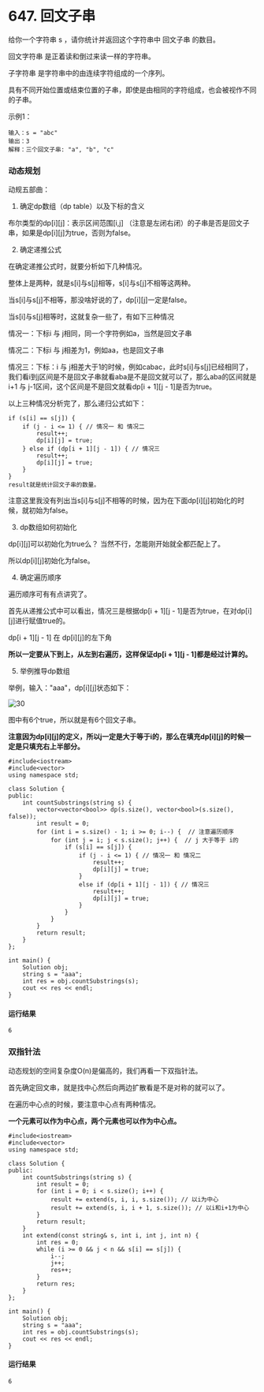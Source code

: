 # 647. 回文子串
给你一个字符串 s ，请你统计并返回这个字符串中 回文子串 的数目。

回文字符串 是正着读和倒过来读一样的字符串。

子字符串 是字符串中的由连续字符组成的一个序列。

具有不同开始位置或结束位置的子串，即使是由相同的字符组成，也会被视作不同的子串。

示例1：

    输入：s = "abc"
    输出：3
    解释：三个回文子串: "a", "b", "c"
    
### 动态规划

动规五部曲：

1. 确定dp数组（dp table）以及下标的含义

布尔类型的dp[i][j]：表示区间范围[i,j] （注意是左闭右闭）的子串是否是回文子串，如果是dp[i][j]为true，否则为false。

2. 确定递推公式

在确定递推公式时，就要分析如下几种情况。

整体上是两种，就是s[i]与s[j]相等，s[i]与s[j]不相等这两种。

当s[i]与s[j]不相等，那没啥好说的了，dp[i][j]一定是false。

当s[i]与s[j]相等时，这就复杂一些了，有如下三种情况

情况一：下标i 与 j相同，同一个字符例如a，当然是回文子串

情况二：下标i 与 j相差为1，例如aa，也是回文子串

情况三：下标：i 与 j相差大于1的时候，例如cabac，此时s[i]与s[j]已经相同了，我们看i到j区间是不是回文子串就看aba是不是回文就可以了，那么aba的区间就是 i+1 与 j-1区间，这个区间是不是回文就看dp[i + 1][j - 1]是否为true。

以上三种情况分析完了，那么递归公式如下：

    if (s[i] == s[j]) {
        if (j - i <= 1) { // 情况一 和 情况二
            result++;
            dp[i][j] = true;
        } else if (dp[i + 1][j - 1]) { // 情况三
            result++;
            dp[i][j] = true;
        }
    }
    result就是统计回文子串的数量。

注意这里我没有列出当s[i]与s[j]不相等的时候，因为在下面dp[i][j]初始化的时候，就初始为false。

3. dp数组如何初始化

dp[i][j]可以初始化为true么？ 当然不行，怎能刚开始就全都匹配上了。

所以dp[i][j]初始化为false。

4. 确定遍历顺序

遍历顺序可有有点讲究了。

首先从递推公式中可以看出，情况三是根据dp[i + 1][j - 1]是否为true，在对dp[i][j]进行赋值true的。

dp[i + 1][j - 1] 在 dp[i][j]的左下角

**所以一定要从下到上，从左到右遍历，这样保证dp[i + 1][j - 1]都是经过计算的。**

5. 举例推导dp数组

举例，输入："aaa"，dp[i][j]状态如下：

![30](https://github.com/CamWu-cyber/leetcode/blob/master/%E5%8A%A8%E6%80%81%E8%A7%84%E5%88%92/30.png)

图中有6个true，所以就是有6个回文子串。

**注意因为dp[i][j]的定义，所以j一定是大于等于i的，那么在填充dp[i][j]的时候一定是只填充右上半部分。**

    #include<iostream>
    #include<vector>
    using namespace std;

    class Solution {
    public:
        int countSubstrings(string s) {
            vector<vector<bool>> dp(s.size(), vector<bool>(s.size(), false));
            int result = 0;
            for (int i = s.size() - 1; i >= 0; i--) {  // 注意遍历顺序
                for (int j = i; j < s.size(); j++) {  // j 大于等于 i的
                    if (s[i] == s[j]) {
                        if (j - i <= 1) { // 情况一 和 情况二
                            result++;
                            dp[i][j] = true;
                        }
                        else if (dp[i + 1][j - 1]) { // 情况三
                            result++;
                            dp[i][j] = true;
                        }
                    }
                }
            }
            return result;
        }
    };

    int main() {
        Solution obj;
        string s = "aaa";
        int res = obj.countSubstrings(s);
        cout << res << endl;
    }
    
#### 运行结果
    6

### 双指针法

动态规划的空间复杂度O(n)是偏高的，我们再看一下双指针法。

首先确定回文串，就是找中心然后向两边扩散看是不是对称的就可以了。

在遍历中心点的时候，要注意中心点有两种情况。

**一个元素可以作为中心点，两个元素也可以作为中心点。**

    #include<iostream>
    #include<vector>
    using namespace std;

    class Solution {
    public:
        int countSubstrings(string s) {
            int result = 0;
            for (int i = 0; i < s.size(); i++) {
                result += extend(s, i, i, s.size()); // 以i为中心
                result += extend(s, i, i + 1, s.size()); // 以i和i+1为中心
            }
            return result;
        }
        int extend(const string& s, int i, int j, int n) {
            int res = 0;
            while (i >= 0 && j < n && s[i] == s[j]) {
                i--;
                j++;
                res++;
            }
            return res;
        }
    };

    int main() {
        Solution obj;
        string s = "aaa";
        int res = obj.countSubstrings(s);
        cout << res << endl;
    }
    
#### 运行结果
    6
